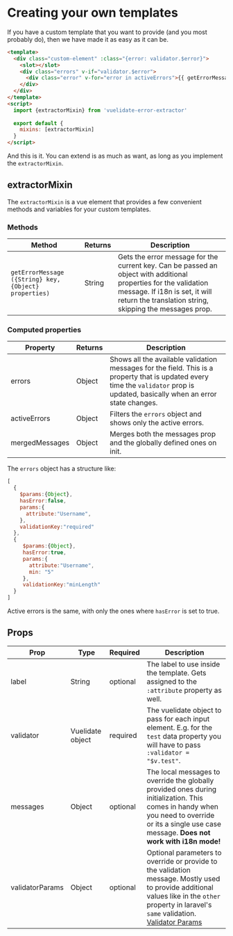 # Creating your own templates

If you have a custom template that you want to provide (and you most probably do), then we have made it as easy as it can be.

```html
<template>
  <div class="custom-element" :class="{error: validator.$error}">
    <slot></slot>
    <div class="errors" v-if="validator.$error">
      <div class="error" v-for="error in activeErrors">{{ getErrorMessage(error.validationKey, error.params) }}</div>
    </div>
  </div>
</template>
<script>
  import {extractorMixin} from 'vuelidate-error-extractor'
  
  export default {
    mixins: [extractorMixin]
  }
</script>
```

And this is it. You can extend is as much as want, as long as you implement the `extractorMixin`.

## extractorMixin

The `extractorMixin` is a vue element that provides a few convenient methods and variables for your custom templates.

### Methods

Method | Returns | Description
    --- | --- | --- |
`getErrorMessage ({String} key, {Object} properties)` | String | Gets the error message for the current key. Can be passed an object with additional properties for the validation message. If i18n is set, it will return the translation string, skipping the messages prop.

### Computed properties

Property | Returns | Description
    --- | --- | --- |
errors | Object | Shows all the available validation messages for the field. This is a property that is updated every time the `validator` prop is updated, basically when an error state changes. 
activeErrors | Object | Filters the `errors` object and shows only the active errors.
mergedMessages | Object | Merges both the messages prop and the globally defined ones on init.

The `errors` object has a structure like:
```js
[
  {
    $params:{Object},
    hasError:false,
    params:{
      attribute:"Username",
    },
    validationKey:"required"
  },
  {
     $params:{Object},
     hasError:true,
     params:{
       attribute:"Username",
       min: "5"
     },
     validationKey:"minLength"
  }
]
```
Active errors is the same, with only the ones where `hasError` is set to true. 

## Props

Prop | Type | Required | Description
    ---| --- | --- | ---
 label | String | optional | The label to use inside the template. Gets assigned to the `:attribute` property as well.
 validator | Vuelidate object | required | The vuelidate object to pass for each input element. E.g. for the `test` data property you will have to pass `:validator = "$v.test"`.
 messages | Object | optional | The local messages to override the globally provided ones during initialization. This comes in handy when you need to override or its a single use case message. **Does not work with i18n mode!**
 validatorParams | Object | optional | Optional parameters to override or provide to the validation message. Mostly used to provide additional values like in the `other` property in laravel's `same` validation. [Validator Params](./advanced.md#validator-params)

